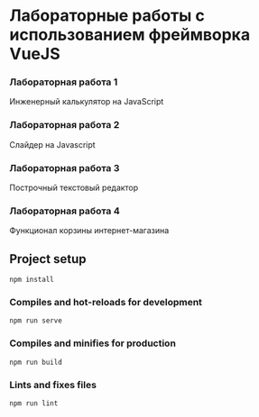 # Лабораторные работы с использованием фреймворка VueJS

### Лабораторная работа 1
Инженерный калькулятор на JavaScript

### Лабораторная работа 2
Слайдер на Javascript

### Лабораторная работа 3
Построчный текстовый редактор

### Лабораторная работа 4
Функционал корзины интернет-магазина

## Project setup
```
npm install
```

### Compiles and hot-reloads for development
```
npm run serve
```

### Compiles and minifies for production
```
npm run build
```

### Lints and fixes files
```
npm run lint
```

